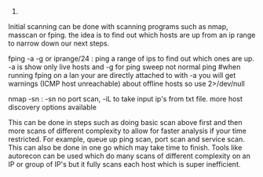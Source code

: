 1. 
Initial scanning can be done with scanning programs such as nmap, masscan or fping. the idea is to find out which hosts are up from an ip range to narrow down our next steps.

fping -a -g <first ip last ip> or iprange/24 : ping a range of ips to find out which ones are up. -a is show only live hosts and -g for ping sweep not normal ping
#when running fping on  a lan your are directly attached to with -a you will get warnings (ICMP host unreachable) about offline hosts so use 2>/dev/null
  
nmap -sn <variious notations for ip range> : -sn no port scan, -iL to take input ip's from txt file. more host discovery options available 
  
This can be done in steps such as doing basic scan above first and then more scans of different complexity to allow for faster analysis if your time restricted. For example, queue up ping scan, port scan and service scan. This can also be done in one go which may take time to finish. Tools like autorecon can be used which do many scans of different complexity on an IP or group of IP's but it fully scans each host which is super inefficient.


